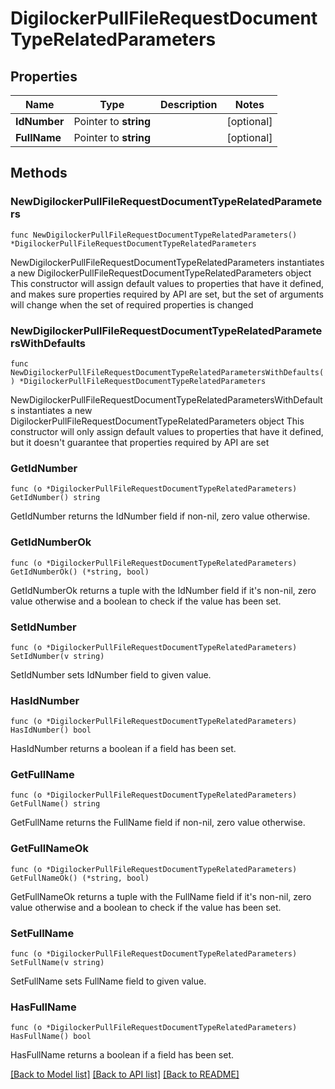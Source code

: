 # DigilockerPullFileRequestDocumentTypeRelatedParameters

## Properties

Name | Type | Description | Notes
------------ | ------------- | ------------- | -------------
**IdNumber** | Pointer to **string** |  | [optional] 
**FullName** | Pointer to **string** |  | [optional] 

## Methods

### NewDigilockerPullFileRequestDocumentTypeRelatedParameters

`func NewDigilockerPullFileRequestDocumentTypeRelatedParameters() *DigilockerPullFileRequestDocumentTypeRelatedParameters`

NewDigilockerPullFileRequestDocumentTypeRelatedParameters instantiates a new DigilockerPullFileRequestDocumentTypeRelatedParameters object
This constructor will assign default values to properties that have it defined,
and makes sure properties required by API are set, but the set of arguments
will change when the set of required properties is changed

### NewDigilockerPullFileRequestDocumentTypeRelatedParametersWithDefaults

`func NewDigilockerPullFileRequestDocumentTypeRelatedParametersWithDefaults() *DigilockerPullFileRequestDocumentTypeRelatedParameters`

NewDigilockerPullFileRequestDocumentTypeRelatedParametersWithDefaults instantiates a new DigilockerPullFileRequestDocumentTypeRelatedParameters object
This constructor will only assign default values to properties that have it defined,
but it doesn't guarantee that properties required by API are set

### GetIdNumber

`func (o *DigilockerPullFileRequestDocumentTypeRelatedParameters) GetIdNumber() string`

GetIdNumber returns the IdNumber field if non-nil, zero value otherwise.

### GetIdNumberOk

`func (o *DigilockerPullFileRequestDocumentTypeRelatedParameters) GetIdNumberOk() (*string, bool)`

GetIdNumberOk returns a tuple with the IdNumber field if it's non-nil, zero value otherwise
and a boolean to check if the value has been set.

### SetIdNumber

`func (o *DigilockerPullFileRequestDocumentTypeRelatedParameters) SetIdNumber(v string)`

SetIdNumber sets IdNumber field to given value.

### HasIdNumber

`func (o *DigilockerPullFileRequestDocumentTypeRelatedParameters) HasIdNumber() bool`

HasIdNumber returns a boolean if a field has been set.

### GetFullName

`func (o *DigilockerPullFileRequestDocumentTypeRelatedParameters) GetFullName() string`

GetFullName returns the FullName field if non-nil, zero value otherwise.

### GetFullNameOk

`func (o *DigilockerPullFileRequestDocumentTypeRelatedParameters) GetFullNameOk() (*string, bool)`

GetFullNameOk returns a tuple with the FullName field if it's non-nil, zero value otherwise
and a boolean to check if the value has been set.

### SetFullName

`func (o *DigilockerPullFileRequestDocumentTypeRelatedParameters) SetFullName(v string)`

SetFullName sets FullName field to given value.

### HasFullName

`func (o *DigilockerPullFileRequestDocumentTypeRelatedParameters) HasFullName() bool`

HasFullName returns a boolean if a field has been set.


[[Back to Model list]](../README.md#documentation-for-models) [[Back to API list]](../README.md#documentation-for-api-endpoints) [[Back to README]](../README.md)


